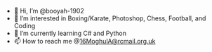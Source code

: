 - 👋 Hi, I’m @booyah-1902
- 👀 I’m interested in Boxing/Karate, Photoshop, Chess, Football, and Coding
- 🌱 I’m currently learning C# and Python
- 📫 How to reach me @16MoghulA@rcmail.org.uk
